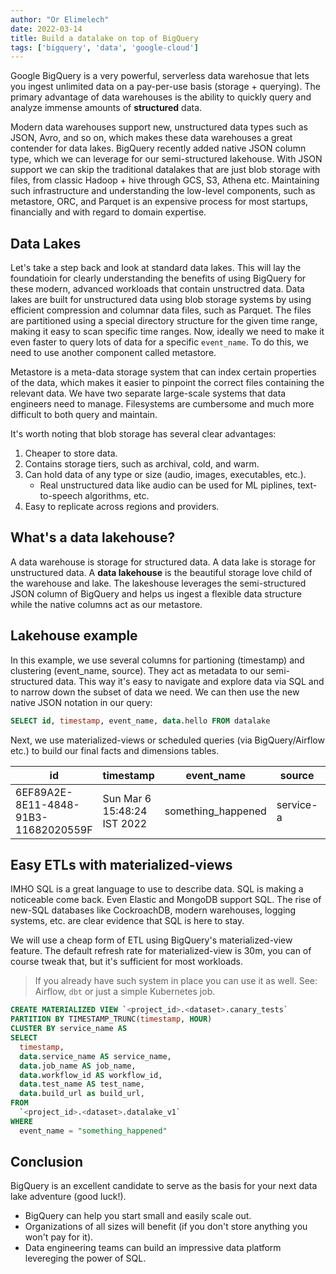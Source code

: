 ```yaml
---
author: "Or Elimelech"
date: 2022-03-14
title: Build a datalake on top of BigQuery
tags: ['bigquery', 'data', 'google-cloud']
---
```


Google BigQuery is a very powerful, serverless data warehosue that
lets you ingest unlimited data on a pay-per-use basis (storage + querying).
The primary advantage of data warehouses is the ability to quickly query and analyze immense amounts of **structured** data.

Modern data warehouses support new, unstructured data types such as JSON, Avro, and so on, which makes these data warehouses a great contender for data lakes.
BigQuery recently added native JSON column type, which we can leverage for our semi-structured lakehouse.
With JSON support we can skip the traditional datalakes that are just blob storage with files, from classic Hadoop + hive through GCS, S3, Athena etc.
Maintaining such infrastructure and understanding the low-level components, such as metastore, ORC, and Parquet is an expensive process for most startups, financially and with regard to domain expertise.

## Data Lakes

Let's take a step back and look at standard data lakes. This will lay the foundatioin for clearly understanding the benefits of using BigQuery for these modern, advanced workloads that contain unstructred data.
Data lakes are built for unstructured data using blob storage systems by using efficient compression and columnar data files, such as Parquet.
The files are partitioned using a special directory structure for the given time range, making it easy to scan specific time ranges.
Now, ideally we need to make it even faster to query lots of data for a specific `event_name`. To do this, we need to use another component called metastore.

Metastore is a meta-data storage system that can index certain properties of the data, which makes it easier to pinpoint the correct files containing the relevant data.
We have two separate large-scale systems that data engineers need to manage.
Filesystems are cumbersome and much more difficult to both query and maintain.

It's worth noting that blob storage has several clear advantages:
1. Cheaper to store data.
1. Contains storage tiers, such as archival, cold, and warm.
1. Can hold data of any type or size (audio, images, executables, etc.).
   - Real unstructured data like audio can be used for ML piplines, text-to-speech algorithms, etc.
1. Easy to replicate across regions and providers.

## What's a data lakehouse?

A data warehouse is storage for structured data. A data lake is storage for unstructured data. A **data lakehouse** is the beautiful storage love child of the warehouse and lake.
The lakeshouse leverages the semi-structured JSON column of BigQuery and helps us ingest a flexible data structure while the native columns act as our metastore.

## Lakehouse example

In this example, we use several columns for partioning (timestamp) and clustering (event_name, source). They act as metadata to our semi-structured data.
This way it's easy to navigate and explore data via SQL and to narrow down the subset of data we need. We can then use the new native JSON notation in our query:

```sql
SELECT id, timestamp, event_name, data.hello FROM datalake
```

Next, we use materialized-views or scheduled queries (via BigQuery/Airflow etc.) to build our final facts and dimensions tables.

| id                                   | timestamp                   | event_name         | source    | content_type     | data                          | data_bytes |
| ---                                  | ---                         | ---                | ---       | ---              | ---                           | ---        |
| 6EF89A2E-8E11-4848-91B3-11682020559F | Sun Mar 6 15:48:24 IST 2022 | something_happened | service-a | application/json | `{"hello": "from lakehouse"}` | NULL       |


## Easy ETLs with materialized-views

IMHO SQL is a great language to use to describe data.
SQL is making a noticeable come back. Even Elastic and MongoDB support SQL. The rise of new-SQL databases like CockroachDB, modern warehouses, logging systems, etc. are clear evidence that SQL is here to stay.

We will use a cheap form of ETL using BigQuery's materialized-view feature.
The default refresh rate for materialized-view is 30m, you can of course tweak that, but it's sufficient for most workloads.

> If you already have such system in place you can use it as well.
> See: Airflow, `dbt` or just a simple Kubernetes job.

```sql
CREATE MATERIALIZED VIEW `<project_id>.<dataset>.canary_tests`
PARTITION BY TIMESTAMP_TRUNC(timestamp, HOUR)
CLUSTER BY service_name AS
SELECT
  timestamp,
  data.service_name AS service_name,
  data.job_name AS job_name,
  data.workflow_id AS workflow_id,
  data.test_name AS test_name,
  data.build_url as build_url,
FROM
  `<project_id>.<dataset>.datalake_v1`
WHERE
  event_name = "something_happened"
```

## Conclusion
BigQuery is an excellent candidate to serve as the basis for your next data lake adventure (good luck!).

- BigQuery can help you start small and easily scale out.
- Organizations of all sizes will benefit (if you don't store anything you won't pay for it).
- Data engineering teams can build an impressive data platform levereging the power of SQL.
